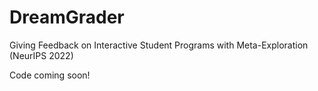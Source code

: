 # DreamGrader
Giving Feedback on Interactive Student Programs with Meta-Exploration (NeurIPS 2022)

Code coming soon!
